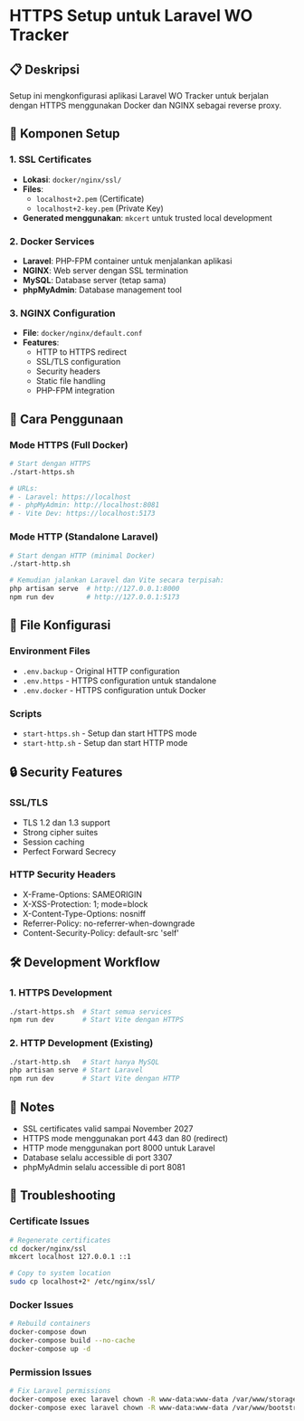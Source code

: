 # HTTPS Setup untuk Laravel WO Tracker

## 📋 Deskripsi
Setup ini mengkonfigurasi aplikasi Laravel WO Tracker untuk berjalan dengan HTTPS menggunakan Docker dan NGINX sebagai reverse proxy.

## 🔧 Komponen Setup

### 1. SSL Certificates
- **Lokasi**: `docker/nginx/ssl/`
- **Files**: 
  - `localhost+2.pem` (Certificate)
  - `localhost+2-key.pem` (Private Key)
- **Generated menggunakan**: `mkcert` untuk trusted local development

### 2. Docker Services
- **Laravel**: PHP-FPM container untuk menjalankan aplikasi
- **NGINX**: Web server dengan SSL termination
- **MySQL**: Database server (tetap sama)
- **phpMyAdmin**: Database management tool

### 3. NGINX Configuration
- **File**: `docker/nginx/default.conf`
- **Features**:
  - HTTP to HTTPS redirect
  - SSL/TLS configuration
  - Security headers
  - Static file handling
  - PHP-FPM integration

## 🚀 Cara Penggunaan

### Mode HTTPS (Full Docker)
```bash
# Start dengan HTTPS
./start-https.sh

# URLs:
# - Laravel: https://localhost
# - phpMyAdmin: http://localhost:8081
# - Vite Dev: https://localhost:5173
```

### Mode HTTP (Standalone Laravel)
```bash
# Start dengan HTTP (minimal Docker)
./start-http.sh

# Kemudian jalankan Laravel dan Vite secara terpisah:
php artisan serve  # http://127.0.0.1:8000
npm run dev        # http://127.0.0.1:5173
```

## 📁 File Konfigurasi

### Environment Files
- `.env.backup` - Original HTTP configuration
- `.env.https` - HTTPS configuration untuk standalone
- `.env.docker` - HTTPS configuration untuk Docker

### Scripts
- `start-https.sh` - Setup dan start HTTPS mode
- `start-http.sh` - Setup dan start HTTP mode

## 🔒 Security Features

### SSL/TLS
- TLS 1.2 dan 1.3 support
- Strong cipher suites
- Session caching
- Perfect Forward Secrecy

### HTTP Security Headers
- X-Frame-Options: SAMEORIGIN
- X-XSS-Protection: 1; mode=block
- X-Content-Type-Options: nosniff
- Referrer-Policy: no-referrer-when-downgrade
- Content-Security-Policy: default-src 'self'

## 🛠️ Development Workflow

### 1. HTTPS Development
```bash
./start-https.sh  # Start semua services
npm run dev       # Start Vite dengan HTTPS
```

### 2. HTTP Development (Existing)
```bash
./start-http.sh   # Start hanya MySQL
php artisan serve # Start Laravel
npm run dev       # Start Vite dengan HTTP
```

## 📝 Notes

- SSL certificates valid sampai November 2027
- HTTPS mode menggunakan port 443 dan 80 (redirect)
- HTTP mode menggunakan port 8000 untuk Laravel
- Database selalu accessible di port 3307
- phpMyAdmin selalu accessible di port 8081

## 🔧 Troubleshooting

### Certificate Issues
```bash
# Regenerate certificates
cd docker/nginx/ssl
mkcert localhost 127.0.0.1 ::1

# Copy to system location
sudo cp localhost+2* /etc/nginx/ssl/
```

### Docker Issues
```bash
# Rebuild containers
docker-compose down
docker-compose build --no-cache
docker-compose up -d
```

### Permission Issues
```bash
# Fix Laravel permissions
docker-compose exec laravel chown -R www-data:www-data /var/www/storage
docker-compose exec laravel chown -R www-data:www-data /var/www/bootstrap/cache
```

